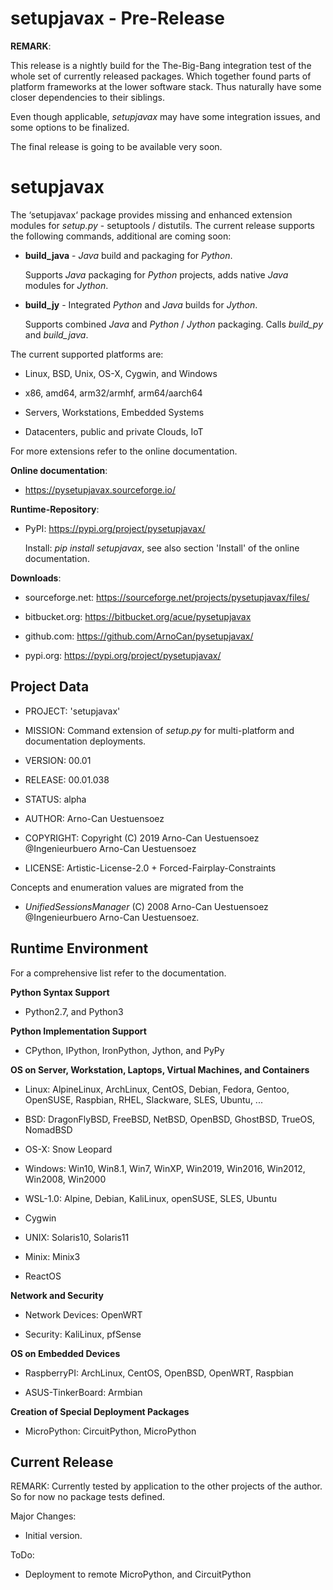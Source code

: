 setupjavax - Pre-Release
========================

**REMARK**: 

  This release is a nightly build for the The-Big-Bang integration test of 
  the whole set of currently released packages.
  Which together found parts of platform frameworks at the lower software stack.
  Thus naturally have some closer dependencies to their siblings.
  
  Even though applicable, *setupjavax* may have some integration issues, 
  and some options to be finalized.
  
  The final release is going to be available very soon. 


setupjavax
==========

The ‘setupjavax‘ package provides missing and enhanced extension modules for *setup.py* - setuptools / distutils. 
The current release supports the following commands, additional are coming soon:

* **build_java** - *Java* build and packaging for *Python*.

  Supports *Java* packaging for *Python* projects, adds native *Java* modules for *Jython*.

* **build_jy** - Integrated *Python* and *Java* builds for *Jython*.

  Supports combined *Java* and *Python* / *Jython* packaging. Calls *build_py* and *build_java*.

The current supported platforms are:

* Linux, BSD, Unix, OS-X, Cygwin, and Windows

* x86, amd64, arm32/armhf, arm64/aarch64

* Servers, Workstations, Embedded Systems

* Datacenters, public and private Clouds, IoT 

For more extensions refer to the online documentation.

**Online documentation**:

* https://pysetupjavax.sourceforge.io/

**Runtime-Repository**:

* PyPI: https://pypi.org/project/pysetupjavax/

  Install: *pip install setupjavax*, see also section 'Install' of the online documentation.


**Downloads**:

* sourceforge.net: https://sourceforge.net/projects/pysetupjavax/files/

* bitbucket.org: https://bitbucket.org/acue/pysetupjavax

* github.com: https://github.com/ArnoCan/pysetupjavax/

* pypi.org: https://pypi.org/project/pysetupjavax/


Project Data
------------

* PROJECT: 'setupjavax'

* MISSION: Command extension of *setup.py* for multi-platform and documentation deployments.

* VERSION: 00.01

* RELEASE: 00.01.038

* STATUS: alpha

* AUTHOR: Arno-Can Uestuensoez

* COPYRIGHT: Copyright (C) 2019 Arno-Can Uestuensoez @Ingenieurbuero Arno-Can Uestuensoez

* LICENSE: Artistic-License-2.0 + Forced-Fairplay-Constraints

Concepts and enumeration values are migrated from the 

* *UnifiedSessionsManager* (C) 2008 Arno-Can Uestuensoez @Ingenieurbuero Arno-Can Uestuensoez.  

Runtime Environment
-------------------
For a comprehensive list refer to the documentation.

**Python Syntax Support**

*  Python2.7, and Python3

**Python Implementation Support**

*  CPython, IPython, IronPython, Jython, and PyPy

**OS on Server, Workstation, Laptops, Virtual Machines, and Containers**

* Linux: AlpineLinux, ArchLinux, CentOS, Debian, Fedora, Gentoo, OpenSUSE, Raspbian, RHEL, Slackware, SLES, Ubuntu, ...  

* BSD: DragonFlyBSD, FreeBSD, NetBSD, OpenBSD, GhostBSD, TrueOS, NomadBSD

* OS-X: Snow Leopard

* Windows: Win10, Win8.1, Win7, WinXP, Win2019, Win2016, Win2012, Win2008, Win2000

* WSL-1.0: Alpine, Debian, KaliLinux, openSUSE, SLES, Ubuntu

* Cygwin

* UNIX: Solaris10, Solaris11

* Minix: Minix3

* ReactOS

**Network and Security**

* Network Devices: OpenWRT

* Security: KaliLinux, pfSense

**OS on Embedded Devices**

* RaspberryPI: ArchLinux, CentOS, OpenBSD, OpenWRT, Raspbian

* ASUS-TinkerBoard: Armbian

**Creation of Special Deployment Packages**

* MicroPython: CircuitPython, MicroPython

Current Release
---------------

REMARK:
   Currently tested by application to the other projects of the author.
   So for now no package tests defined.

Major Changes:

* Initial version.

ToDo:

* Deployment to remote MicroPython, and CircuitPython

